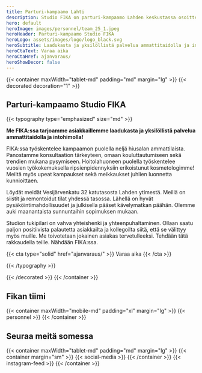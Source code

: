 ```yaml
---
title: Parturi-kampaamo Lahti
description: Studio FIKA on parturi-kampaamo Lahden keskustassa osoitteessa Vesijärvenkatu 32, 15140 Lahti. Varaa parturi tai kampaaja, nettiajanvaraus 24/7.
hero: default
heroImage: images/personnel/team_25_1.jpeg
heroHeader: Parturi-kampaamo Studio FIKA
heroLogo: assets/images/logo/logo_black.svg
heroSubtitle: Laadukasta ja yksilöllistä palvelua ammattitaidolla ja intohimolla!
heroCtaText: Varaa aika
heroCtaHref: ajanvaraus/
heroShowDecor: false
---
```


<section>

{{< container maxWidth="tablet-md" padding="md" margin="lg" >}}
{{< decorated decoration="1" >}}

<h1 class="vhidden--mobile">Parturi-kampaamo Studio&nbsp;FIKA</h1>

{{< typography type="emphasized" size="md" >}}

<p>
<strong>
Me FIKA:ssa tarjoamme asiakkaillemme laadukasta ja yksilöllistä palvelua ammattitaidolla ja intohimolla!
</strong>
</p>

<p>
FIKA:ssa työskentelee kampaamon puolella neljä hiusalan ammattilaista. Panostamme konsultaation tärkeyteen, omaan kouluttautumiseen sekä trendien mukana pysymiseen. Hoitolahuoneen puolella työskentelee vuosien työkokemuksella ripsienpidennyksiin erikoistunut kosmetologimme! Meiltä myös upeat kampaukset sekä meikkaukset juhlien luonnetta kunnioittaen.
</p>

<p>
Löydät meidät Vesijärvenkatu 32 katutasosta Lahden ytimestä. Meillä on siistit ja remontoidut tilat
yhdessä tasossa. Lähellä on hyvät pysäköintimahdollisuudet ja julkisella pääset kävelymatkan
päähän. Olemme auki maanantaista sunnuntaihin sopimuksen mukaan.
</p>

<p>
Studion tukipilari on vahva yhteishenki ja yhteenpuhaltaminen. Ollaan saatu paljon positiivista
palautetta asiakkailta ja kollegoilta siitä, että se välittyy myös muille. Me toivotetaan jokainen
asiakas tervetulleeksi. Tehdään tätä rakkaudella teille. Nähdään FIKA:ssa.
</p>

{{< cta type="solid" href="ajanvaraus/" >}}
Varaa aika
{{< /cta >}}

{{< /typography >}}

{{< /decorated >}}
{{< /container >}}

</section>

<section>

## Fikan tiimi

{{< container maxWidth="mobile-md" padding="xl" margin="lg" >}}
{{< personnel >}}
{{< /container >}}

</section>

<section>

## Seuraa meitä somessa

{{< container maxWidth="tablet-md" padding="md" margin="lg" >}}
{{< container margin="sm" >}}
{{< social-media >}}
{{< /container >}}
{{< instagram-feed >}}
{{< /container >}}

</section>
